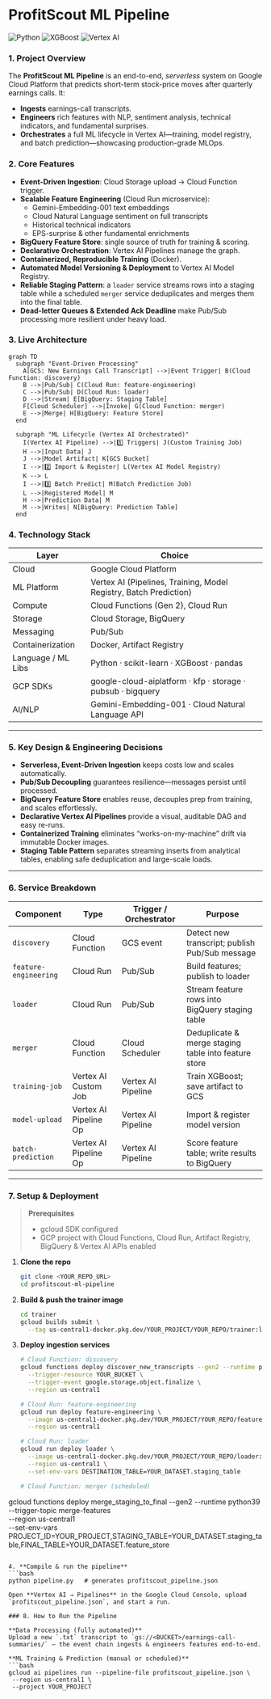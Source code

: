 # ProfitScout ML Pipeline

![Python](https://img.shields.io/badge/Python-3.12-blue.svg)
![XGBoost](https://img.shields.io/badge/XGBoost-1.7+-brightgreen.svg)
![Vertex AI](https://img.shields.io/badge/Vertex_AI-Pipelines_&_Training-ff69b4.svg)

### 1. Project Overview  
The **ProfitScout ML Pipeline** is an end-to-end, *serverless* system on Google Cloud Platform that predicts short-term stock-price moves after quarterly earnings calls. It:  

* **Ingests** earnings-call transcripts.  
* **Engineers** rich features with NLP, sentiment analysis, technical indicators, and fundamental surprises.  
* **Orchestrates** a full ML lifecycle in Vertex AI—training, model registry, and batch prediction—showcasing production-grade MLOps.  

### 2. Core Features  
- **Event-Driven Ingestion**: Cloud Storage upload → Cloud Function trigger.  
- **Scalable Feature Engineering** (Cloud Run microservice):  
  - Gemini-Embedding-001 text embeddings  
  - Cloud Natural Language sentiment on full transcripts  
  - Historical technical indicators  
  - EPS-surprise & other fundamental enrichments  
- **BigQuery Feature Store**: single source of truth for training & scoring.  
- **Declarative Orchestration**: Vertex AI Pipelines manage the graph.  
- **Containerized, Reproducible Training** (Docker).
- **Automated Model Versioning & Deployment** to Vertex AI Model Registry.
- **Reliable Staging Pattern**: a `loader` service streams rows into a staging
  table while a scheduled `merger` service deduplicates and merges them into the
  final table.
- **Dead-letter Queues & Extended Ack Deadline** make Pub/Sub processing more
  resilient under heavy load.

### 3. Live Architecture  

```mermaid
graph TD
  subgraph "Event-Driven Processing"
    A[GCS: New Earnings Call Transcript] -->|Event Trigger| B(Cloud Function: discovery)
    B -->|Pub/Sub| C(Cloud Run: feature-engineering)
    C -->|Pub/Sub| D(Cloud Run: loader)
    D -->|Stream| E[BigQuery: Staging Table]
    F[Cloud Scheduler] -->|Invoke| G(Cloud Function: merger)
    E -->|Merge| H[BigQuery: Feature Store]
  end

  subgraph "ML Lifecycle (Vertex AI Orchestrated)"
    I(Vertex AI Pipeline) -->|1️⃣ Triggers| J(Custom Training Job)
    H -->|Input Data| J
    J -->|Model Artifact| K[GCS Bucket]
    I -->|2️⃣ Import & Register| L(Vertex AI Model Registry)
    K --> L
    I -->|3️⃣ Batch Predict| M(Batch Prediction Job)
    L -->|Registered Model| M
    H -->|Prediction Data| M
    M -->|Writes| N[BigQuery: Prediction Table]
  end
  ```
  ### 4. Technology Stack  

| **Layer**            | **Choice**                                                                                           |
|----------------------|-------------------------------------------------------------------------------------------------------|
| Cloud                | Google Cloud Platform                                                                                 |
| ML Platform          | Vertex AI (Pipelines, Training, Model Registry, Batch Prediction)                                     |
| Compute              | Cloud Functions (Gen 2), Cloud Run                                                                    |
| Storage              | Cloud Storage, BigQuery                                                                               |
| Messaging            | Pub/Sub                                                                                                |
| Containerization     | Docker, Artifact Registry                                                                             |
| Language / ML Libs   | Python · scikit-learn · XGBoost · pandas                                                               |
| GCP SDKs             | google-cloud-aiplatform · kfp · storage · pubsub · bigquery                                            |
| AI/NLP               | Gemini-Embedding-001 · Cloud Natural Language API                                                     |

---

### 5. Key Design & Engineering Decisions  

- **Serverless, Event-Driven Ingestion** keeps costs low and scales automatically.  
- **Pub/Sub Decoupling** guarantees resilience—messages persist until processed.  
- **BigQuery Feature Store** enables reuse, decouples prep from training, and scales effortlessly.  
- **Declarative Vertex AI Pipelines** provide a visual, auditable DAG and easy re-runs.  
- **Containerized Training** eliminates “works-on-my-machine” drift via immutable Docker images.
- **Staging Table Pattern** separates streaming inserts from analytical tables, enabling safe deduplication and large-scale loads.

---

### 6. Service Breakdown  

| **Component**        | **Type**               | **Trigger / Orchestrator** | **Purpose**                                                     |
|----------------------|------------------------|----------------------------|----------------------------------------------------------------|
| `discovery`          | Cloud Function         | GCS event                  | Detect new transcript; publish Pub/Sub message                 |
| `feature-engineering`| Cloud Run              | Pub/Sub                    | Build features; publish to loader                              |
| `loader`             | Cloud Run              | Pub/Sub                    | Stream feature rows into BigQuery staging table                |
| `merger`             | Cloud Function         | Cloud Scheduler            | Deduplicate & merge staging table into feature store           |
| `training-job`       | Vertex AI Custom Job   | Vertex AI Pipeline         | Train XGBoost; save artifact to GCS                            |
| `model-upload`       | Vertex AI Pipeline Op  | Vertex AI Pipeline         | Import & register model version                                |
| `batch-prediction`   | Vertex AI Pipeline Op  | Vertex AI Pipeline         | Score feature table; write results to BigQuery                 |

---

### 7. Setup & Deployment  

> **Prerequisites**  
> * gcloud SDK configured  
> * GCP project with Cloud Functions, Cloud Run, Artifact Registry, BigQuery & Vertex AI APIs enabled  

1. **Clone the repo**  
   ```bash
   git clone <YOUR_REPO_URL>
   cd profitscout-ml-pipeline

2. **Build & push the trainer image**  
   ```bash
   cd trainer
   gcloud builds submit \
     --tag us-central1-docker.pkg.dev/YOUR_PROJECT/YOUR_REPO/trainer:latest .

3. **Deploy ingestion services**  
   ```bash
   # Cloud Function: discovery
   gcloud functions deploy discover_new_transcripts --gen2 --runtime python39 \
     --trigger-resource YOUR_BUCKET \
     --trigger-event google.storage.object.finalize \
     --region us-central1

   # Cloud Run: feature-engineering
   gcloud run deploy feature-engineering \
     --image us-central1-docker.pkg.dev/YOUR_PROJECT/YOUR_REPO/feature-engineering:latest \
     --region us-central1

   # Cloud Run: loader
   gcloud run deploy loader \
     --image us-central1-docker.pkg.dev/YOUR_PROJECT/YOUR_REPO/loader:latest \
     --region us-central1 \
     --set-env-vars DESTINATION_TABLE=YOUR_DATASET.staging_table

   # Cloud Function: merger (scheduled)
  gcloud functions deploy merge_staging_to_final --gen2 --runtime python39 \
    --trigger-topic merge-features \
    --region us-central1 \
    --set-env-vars PROJECT_ID=YOUR_PROJECT,STAGING_TABLE=YOUR_DATASET.staging_table,FINAL_TABLE=YOUR_DATASET.feature_store
   ```

4. **Compile & run the pipeline**  
   ```bash
   python pipeline.py   # generates profitscout_pipeline.json

Open **Vertex AI → Pipelines** in the Google Cloud Console, upload `profitscout_pipeline.json`, and start a run.

### 8. How to Run the Pipeline  

**Data Processing (fully automated)**  
Upload a new `.txt` transcript to `gs://<BUCKET>/earnings-call-summaries/` — the event chain ingests & engineers features end-to-end.

**ML Training & Prediction (manual or scheduled)**  
```bash
gcloud ai pipelines run --pipeline-file profitscout_pipeline.json \
    --region us-central1 \
    --project YOUR_PROJECT
```
